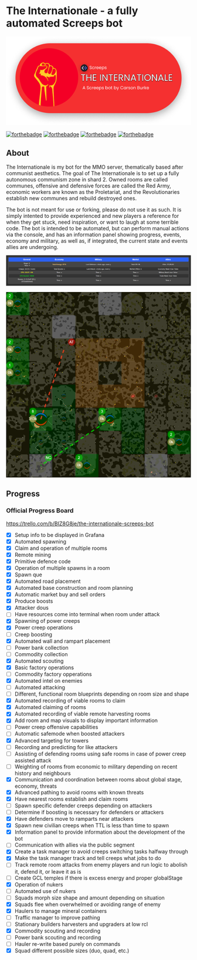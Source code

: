 # The Internationale - a fully automated Screeps bot

![The Internationale](images/header.png)

[![forthebadge](https://forthebadge.com/images/badges/built-with-love.svg)](https://forthebadge.com)
[![forthebadge](https://forthebadge.com/images/badges/open-source.svg)](https://forthebadge.com)
[![forthebadge](https://forthebadge.com/images/badges/contains-tasty-spaghetti-code.svg)](https://forthebadge.com)
[![forthebadge](https://forthebadge.com/images/badges/0-percent-optimized.svg)](https://forthebadge.com)

## About

The Internationale is my bot for the MMO server, thematically based after communist aesthetics. The goal of The Internationale is to set up a fully autonomous communism zone in shard 2. Owned rooms are called communes, offensive and defensive forces are called the Red Army, economic workers are known as the Proletariat, and the Revolutionaries establish new communes and rebuild destroyed ones.

The bot is not meant for use or forking, please do not use it as such. It is simply intented to provide experienced and new players a reference for when they get stuck, need inspiration, or want to laugh at some terrible code. The bot is intended to be automated, but can perform manual actions via the console, and has an information panel showing progress, events, economy and military, as well as, if integrated, the current state and events allies are undergoing.

![Information Panel](images/infopanel.png)

![Visuals](images/visuals.png)

## Progress

### Official Progress Board

https://trello.com/b/BIZ8G8je/the-internationale-screeps-bot

- [x] Setup info to be displayed in Grafana
- [x] Automated spawning
- [x] Claim and operation of multiple rooms
- [x] Remote mining
- [x] Primitive defence code
- [x] Operation of multiple spawns in a room
- [x] Spawn que
- [x] Automated road placement
- [x] Automated base construction and room planning
- [x] Automatic market buy and sell orders
- [x] Produce boosts
- [x] Attacker dous
- [ ] Have resources come into terminal when room under attack
- [x] Spawning of power creeps
- [x] Power creep operations
- [ ] Creep boosting
- [x] Automated wall and rampart placement
- [ ] Power bank collection
- [ ] Commodity collection
- [x] Automated scouting
- [x] Basic factory operations
- [ ] Commodity factory opperations
- [x] Automated intel on enemies
- [ ] Automated attacking
- [ ] Different, functional room blueprints depending on room size and shape
- [x] Automated recording of viable rooms to claim
- [x] Automated claiming of rooms
- [x] Automated recording of viable remote harvesting rooms
- [x] Add room and map visuals to display important information
- [ ] Power creep offensive capabilities
- [ ] Automatic safemode when boosted attackers
- [x] Advanced targeting for towers
- [ ] Recording and predicting for like attackers
- [ ] Assisting of defending rooms using safe rooms in case of power creep assisted attack
- [ ] Weighting of rooms from economic to military depending on recent history and neighbours
- [x] Communication and coordination between rooms about global stage, economy, threats
- [x] Advanced pathing to avoid rooms with known threats
- [x] Have nearest rooms establish and claim rooms
- [ ] Spawn specific defender creeps depending on attackers
- [ ] Determine if boosting is necessary for defenders or attackers
- [x] Have defenders move to ramparts near attackers
- [x] Spawn new civilian creeps when TTL is less than time to spawn
- [x] Information panel to provide information about the development of the bot
- [ ] Communication with allies via the public segment
- [x] Create a task manager to avoid creeps switching tasks halfway through
- [x] Make the task manager track and tell creeps what jobs to do
- [ ] Track remote room attacks from enemy players and run logic to abolish it, defend it, or leave it as is
- [ ] Create GCL temples if there is excess energy and proper globalStage
- [x] Operation of nukers
- [ ] Automated use of nukers
- [ ] Squads morph size shape and amount depending on situation
- [x] Squads flee when overwhelmed or avoiding range of enemy
- [x] Haulers to manage mineral containers
- [ ] Traffic manager to improve pathing
- [ ] Stationary builders harvesters and upgraders at low rcl
- [x] Commodity scouting and recording
- [ ] Power bank scouting and recording
- [ ] Hauler re-write based purely on commands
- [x] Squad different possible sizes (duo, quad, etc.)
